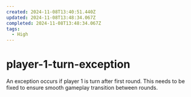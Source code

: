 ```yaml
---
created: 2024-11-08T13:40:51.440Z
updated: 2024-11-08T13:48:34.067Z
completed: 2024-11-08T13:48:34.067Z
tags:
  - High
---
```


# player-1-turn-exception

An exception occurs if player 1 is turn after first round. This needs to be fixed to ensure smooth gameplay transition between rounds.
